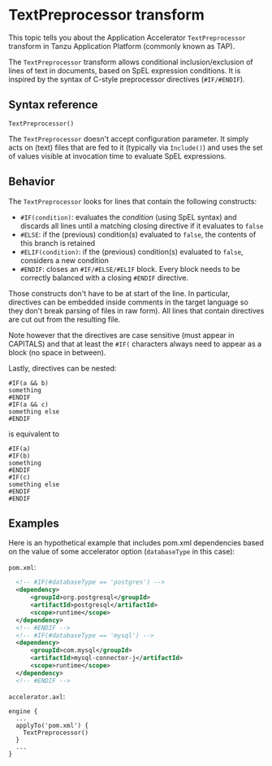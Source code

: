 # TextPreprocessor transform

This topic tells you about the Application Accelerator `TextPreprocessor` transform in Tanzu Application Platform (commonly known as TAP).

The `TextPreprocessor` transform allows conditional inclusion/exclusion of lines of text
in documents, based on SpEL expression conditions. It is inspired by the syntax of C-style
preprocessor directives (`#IF/#ENDIF`).

## <a id="syntax-reference"></a>Syntax reference

```plaintext
TextPreprocessor()
```

The `TextPreprocessor` doesn't accept configuration parameter.
It simply acts on (text) files that are fed to it (typically via `Include()`) and uses 
the set of values visible at invocation time to evaluate SpEL expressions.

## <a id="behavior"></a>Behavior

The `TextPreprocessor` looks for lines that contain the following constructs:
 * `#IF(condition)`: evaluates the _condition_ (using SpEL syntax) and discards all lines until a matching closing directive if it evaluates to `false`
 * `#ELSE`: if the (previous) condition(s) evaluated to `false`, the contents of this branch is retained
 * `#ELIF(condition)`: if the (previous) condition(s) evaluated to `false`, considers a new condition
 * `#ENDIF`: closes an `#IF/#ELSE/#ELIF` block. Every block needs to be correctly balanced with a closing `#ENDIF` directive.
 
Those constructs don't have to be at start of the line. In particular, directives can be embedded inside comments in the target language so they don't break parsing of files in raw form). All lines that contain directives are cut out from the resulting file.

Note however that the directives are case sensitive (must appear in CAPITALS) and that at least the `#IF(` characters always need to appear as a block (no space in between).

Lastly, directives can be nested:

```plaintext
#IF(a && b)
something
#ENDIF
#IF(a && c)
something else
#ENDIF
```

is equivalent to

```plaintext
#IF(a)
#IF(b)
something
#ENDIF
#IF(c)
something else
#ENDIF
#ENDIF
```

## <a id="examples"></a>Examples

Here is an hypothetical example that includes pom.xml dependencies based on the
value of some accelerator option (`databaseType` in this case):

`pom.xml`:
```xml
  <!-- #IF(#databaseType == 'postgres') -->
  <dependency>
      <groupId>org.postgresql</groupId>
      <artifactId>postgresql</artifactId>
      <scope>runtime</scope>
  </dependency>
  <!-- #ENDIF -->
  <!-- #IF(#databaseType == 'mysql') -->
  <dependency>
      <groupId>com.mysql</groupId>
      <artifactId>mysql-connector-j</artifactId>
      <scope>runtime</scope>
  </dependency>
  <!-- #ENDIF -->
```

`accelerator.axl`:
```plaintext
engine {
  ...
  applyTo('pom.xml') {
    TextPreprocessor()
  }
  ...
}
```
